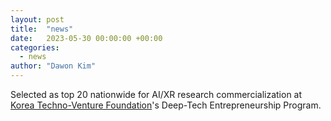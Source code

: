 ```yaml
---
layout: post
title:  "news"
date:   2023-05-30 00:00:00 +00:00
categories:
  - news
author: "Dawon Kim"
---
```

Selected as top 20 nationwide for AI/XR research commercialization at [Korea Techno-Venture Foundation](https://www.ktvf.or.kr)'s Deep-Tech Entrepreneurship Program.